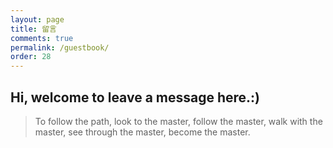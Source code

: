 ```yaml
---
layout: page
title: 留言
comments: true
permalink: /guestbook/
order: 28
---
```

## Hi, welcome to leave a message here.:)

> To follow the path, look to the master, follow the master, walk with the master, see through the master, become the master.

